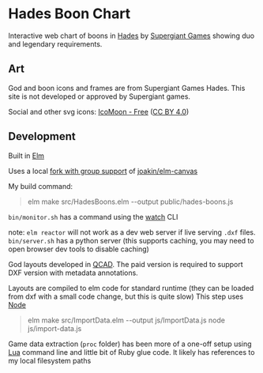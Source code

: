 # Hades Boon Chart

Interactive web chart of boons in [Hades](https://www.supergiantgames.com/games/hades") by [Supergiant Games](https://www.supergiantgames.com/) showing duo and legendary requirements.

## Art

God and boon icons and frames are from Supergiant Games Hades. This site is not developed or approved by Supergiant games.

Social and other svg icons: [IcoMoon - Free](https://icomoon.io/#icons-icomoon) ([CC BY 4.0](http://creativecommons.org/licenses/by/4.0/))

## Development

Built in [Elm](https://elm-lang.org/)

Uses a local [fork with group support](https://github.com/JustinLove/elm-canvas/tree/groups) of [joakin/elm-canvas](https://package.elm-lang.org/packages/joakin/elm-canvas/latest/)

My build command:

> elm make src/HadesBoons.elm --output public/hades-boons.js

`bin/monitor.sh` has a command using the [watch](https://www.npmjs.com/package/watch) CLI

note: `elm reactor` will not work as a dev web server if live serving `.dxf` files. `bin/server.sh` has a python server (this supports caching, you may need to open browser dev tools to disable caching)

God layouts developed in [QCAD](https://qcad.org/en/). The paid version is required to support DXF version with metadata annotations.

Layouts are compiled to elm code for standard runtime (they can be loaded from dxf with a small code change, but this is quite slow) This step uses [Node](https://nodejs.org/en/)

> elm make src/ImportData.elm --output js/ImportData.js
> node js/import-data.js

Game data extraction (`proc` folder) has been more of a one-off setup using [Lua](https://www.lua.org/) command line and little bit of Ruby glue code. It likely has references to my local filesystem paths
